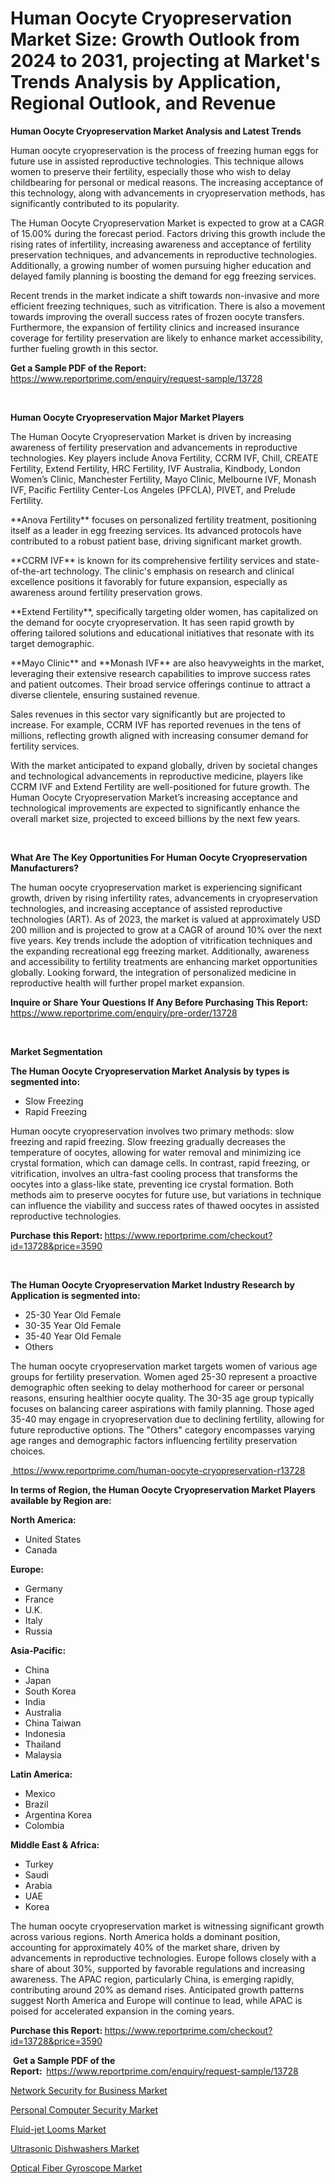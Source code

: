 <p><h1>Human Oocyte Cryopreservation Market Size: Growth Outlook from 2024 to 2031, projecting at Market's Trends Analysis by Application, Regional Outlook, and Revenue</h1></p><p><strong>Human Oocyte Cryopreservation Market Analysis and Latest Trends</strong></p>
<p><p>Human oocyte cryopreservation is the process of freezing human eggs for future use in assisted reproductive technologies. This technique allows women to preserve their fertility, especially those who wish to delay childbearing for personal or medical reasons. The increasing acceptance of this technology, along with advancements in cryopreservation methods, has significantly contributed to its popularity.</p><p>The Human Oocyte Cryopreservation Market is expected to grow at a CAGR of 15.00% during the forecast period. Factors driving this growth include the rising rates of infertility, increasing awareness and acceptance of fertility preservation techniques, and advancements in reproductive technologies. Additionally, a growing number of women pursuing higher education and delayed family planning is boosting the demand for egg freezing services.</p><p>Recent trends in the market indicate a shift towards non-invasive and more efficient freezing techniques, such as vitrification. There is also a movement towards improving the overall success rates of frozen oocyte transfers. Furthermore, the expansion of fertility clinics and increased insurance coverage for fertility preservation are likely to enhance market accessibility, further fueling growth in this sector.</p></p>
<p><strong>Get a Sample PDF of the Report:&nbsp;</strong> <a href="https://www.reportprime.com/enquiry/request-sample/13728?utm_campaign=8&utm_medium=2&utm_source=Github&utm_content=ia&utm_term=29112024&utm_id=human-oocyte-cryopreservation">https://www.reportprime.com/enquiry/request-sample/13728</a></p>
<p>&nbsp;</p>
<p><strong>Human Oocyte Cryopreservation Major Market Players</strong></p>
<p><p>The Human Oocyte Cryopreservation Market is driven by increasing awareness of fertility preservation and advancements in reproductive technologies. Key players include Anova Fertility, CCRM IVF, Chill, CREATE Fertility, Extend Fertility, HRC Fertility, IVF Australia, Kindbody, London Women’s Clinic, Manchester Fertility, Mayo Clinic, Melbourne IVF, Monash IVF, Pacific Fertility Center-Los Angeles (PFCLA), PIVET, and Prelude Fertility.</p><p>**Anova Fertility** focuses on personalized fertility treatment, positioning itself as a leader in egg freezing services. Its advanced protocols have contributed to a robust patient base, driving significant market growth.</p><p>**CCRM IVF** is known for its comprehensive fertility services and state-of-the-art technology. The clinic's emphasis on research and clinical excellence positions it favorably for future expansion, especially as awareness around fertility preservation grows.</p><p>**Extend Fertility**, specifically targeting older women, has capitalized on the demand for oocyte cryopreservation. It has seen rapid growth by offering tailored solutions and educational initiatives that resonate with its target demographic.</p><p>**Mayo Clinic** and **Monash IVF** are also heavyweights in the market, leveraging their extensive research capabilities to improve success rates and patient outcomes. Their broad service offerings continue to attract a diverse clientele, ensuring sustained revenue.</p><p>Sales revenues in this sector vary significantly but are projected to increase. For example, CCRM IVF has reported revenues in the tens of millions, reflecting growth aligned with increasing consumer demand for fertility services.</p><p>With the market anticipated to expand globally, driven by societal changes and technological advancements in reproductive medicine, players like CCRM IVF and Extend Fertility are well-positioned for future growth. The Human Oocyte Cryopreservation Market’s increasing acceptance and technological improvements are expected to significantly enhance the overall market size, projected to exceed billions by the next few years.</p></p>
<p>&nbsp;</p>
<p><strong>What Are The Key Opportunities For Human Oocyte Cryopreservation Manufacturers?</strong></p>
<p><p>The human oocyte cryopreservation market is experiencing significant growth, driven by rising infertility rates, advancements in cryopreservation technologies, and increasing acceptance of assisted reproductive technologies (ART). As of 2023, the market is valued at approximately USD 200 million and is projected to grow at a CAGR of around 10% over the next five years. Key trends include the adoption of vitrification techniques and the expanding recreational egg freezing market. Additionally, awareness and accessibility to fertility treatments are enhancing market opportunities globally. Looking forward, the integration of personalized medicine in reproductive health will further propel market expansion.</p></p>
<p><strong>Inquire or Share Your Questions If Any Before Purchasing This Report:</strong> <a href="https://www.reportprime.com/enquiry/pre-order/13728?utm_campaign=8&utm_medium=2&utm_source=Github&utm_content=ia&utm_term=29112024&utm_id=human-oocyte-cryopreservation">https://www.reportprime.com/enquiry/pre-order/13728</a></p>
<p>&nbsp;</p>
<p><strong>Market Segmentation</strong></p>
<p><strong>The Human Oocyte Cryopreservation Market Analysis by types is segmented into:</strong></p>
<p><ul><li>Slow Freezing</li><li>Rapid Freezing</li></ul></p>
<p><p>Human oocyte cryopreservation involves two primary methods: slow freezing and rapid freezing. Slow freezing gradually decreases the temperature of oocytes, allowing for water removal and minimizing ice crystal formation, which can damage cells. In contrast, rapid freezing, or vitrification, involves an ultra-fast cooling process that transforms the oocytes into a glass-like state, preventing ice crystal formation. Both methods aim to preserve oocytes for future use, but variations in technique can influence the viability and success rates of thawed oocytes in assisted reproductive technologies.</p></p>
<p><strong>Purchase this Report:&nbsp;</strong><a href="https://www.reportprime.com/checkout?id=13728&price=3590&utm_campaign=8&utm_medium=2&utm_source=Github&utm_content=ia&utm_term=29112024&utm_id=human-oocyte-cryopreservation">https://www.reportprime.com/checkout?id=13728&price=3590</a></p>
<p>&nbsp;</p>
<p><strong>The Human Oocyte Cryopreservation Market Industry Research by Application is segmented into:</strong></p>
<p><ul><li>25-30 Year Old Female</li><li>30-35 Year Old Female</li><li>35-40 Year Old Female</li><li>Others</li></ul></p>
<p><p>The human oocyte cryopreservation market targets women of various age groups for fertility preservation. Women aged 25-30 represent a proactive demographic often seeking to delay motherhood for career or personal reasons, ensuring healthier oocyte quality. The 30-35 age group typically focuses on balancing career aspirations with family planning. Those aged 35-40 may engage in cryopreservation due to declining fertility, allowing for future reproductive options. The "Others" category encompasses varying age ranges and demographic factors influencing fertility preservation choices.</p></p>
<p><a href="https://www.reportprime.com/human-oocyte-cryopreservation-r13728?utm_campaign=8&utm_medium=2&utm_source=Github&utm_content=ia&utm_term=29112024&utm_id=human-oocyte-cryopreservation">&nbsp;https://www.reportprime.com/human-oocyte-cryopreservation-r13728</a></p>
<p><strong>In terms of Region, the Human Oocyte Cryopreservation Market Players available by Region are:</strong></p>
<p>
    <p> <strong> North America: </strong>
        <ul>
            <li>United States</li>
            <li>Canada</li>
        </ul>
        </p> 
    <p> <strong> Europe: </strong>
        <ul>
            <li>Germany</li>
            <li>France</li>
            <li>U.K.</li>
            <li>Italy</li>
            <li>Russia</li>
        </ul>
        </p> 
    <p> <strong> Asia-Pacific: </strong>
        <ul>
            <li>China</li>
            <li>Japan</li>
            <li>South Korea</li>
            <li>India</li>
            <li>Australia</li>
            <li>China Taiwan</li>
            <li>Indonesia</li>
            <li>Thailand</li>
            <li>Malaysia</li>
        </ul>
        </p> 
    <p> <strong> Latin America: </strong>
        <ul>
            <li>Mexico</li>
            <li>Brazil</li>
            <li>Argentina Korea</li>
            <li>Colombia</li>
        </ul>
        </p> 
    <p> <strong> Middle East & Africa: </strong>
        <ul>
            <li>Turkey</li>
            <li>Saudi</li>
            <li>Arabia</li>
            <li>UAE</li>
            <li>Korea</li>
        </ul>
    </p>
    </p>
<p><p>The human oocyte cryopreservation market is witnessing significant growth across various regions. North America holds a dominant position, accounting for approximately 40% of the market share, driven by advancements in reproductive technologies. Europe follows closely with a share of about 30%, supported by favorable regulations and increasing awareness. The APAC region, particularly China, is emerging rapidly, contributing around 20% as demand rises. Anticipated growth patterns suggest North America and Europe will continue to lead, while APAC is poised for accelerated expansion in the coming years.</p></p>
<p><strong>Purchase this Report: </strong><a href="https://www.reportprime.com/checkout?id=13728&price=3590&utm_campaign=8&utm_medium=2&utm_source=Github&utm_content=ia&utm_term=29112024&utm_id=human-oocyte-cryopreservation">https://www.reportprime.com/checkout?id=13728&price=3590</a></p>
<p>&nbsp;<strong>Get a Sample PDF of the Report:&nbsp;&nbsp;</strong><a href="https://www.reportprime.com/enquiry/request-sample/13728?utm_campaign=8&utm_medium=2&utm_source=Github&utm_content=ia&utm_term=29112024&utm_id=human-oocyte-cryopreservation">https://www.reportprime.com/enquiry/request-sample/13728</a></p>
<p><strong></strong></p>
<p><p><a href="https://github.com/AfsanaMia652/Market-Research-Report-List-1/blob/main/network-security-for-business-market.md?utm_campaign=8&utm_medium=2&utm_source=Github&utm_content=ia&utm_term=29112024&utm_id=human-oocyte-cryopreservation">Network Security for Business Market</a></p><p><a href="https://github.com/PeterParrish5/Market-Research-Report-List-7/blob/main/personal-computer-security-market.md?utm_campaign=8&utm_medium=2&utm_source=Github&utm_content=ia&utm_term=29112024&utm_id=human-oocyte-cryopreservation">Personal Computer Security Market</a></p><p><a href="https://issuu.com/reportprime-2/docs/fluid-jet-looms-market-size-2030.pptx?utm_campaign=8&utm_medium=2&utm_source=Github&utm_content=ia&utm_term=29112024&utm_id=human-oocyte-cryopreservation">Fluid-jet Looms Market</a></p><p><a href="https://www.linkedin.com/pulse/emerging-technologies-reshaping-ultrasonic-dishwashers-market-sqb0e?utm_campaign=8&utm_medium=2&utm_source=Github&utm_content=ia&utm_term=29112024&utm_id=human-oocyte-cryopreservation">Ultrasonic Dishwashers Market</a></p><p><a href="https://www.linkedin.com/pulse/market-leaders-laggards-global-optical-fiber-gyroscope-trends-saxzc?utm_campaign=8&utm_medium=2&utm_source=Github&utm_content=ia&utm_term=29112024&utm_id=human-oocyte-cryopreservation">Optical Fiber Gyroscope Market</a></p></p>